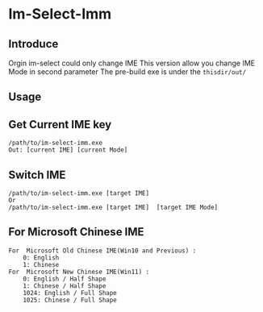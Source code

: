 # Im-Select-Imm

## Introduce 
Orgin im-select could only change IME 
This version allow you change IME Mode in second parameter
The pre-build exe is under the `thisdir/out/`

## Usage 

## Get Current IME key

```shell
/path/to/im-select-imm.exe
Out: [current IME] [current Mode]
```

## Switch IME

```shell
/path/to/im-select-imm.exe [target IME]  
Or
/path/to/im-select-imm.exe [target IME]  [target IME Mode]
```

## For Microsoft Chinese IME
```
For  Microsoft Old Chinese IME(Win10 and Previous) :
    0: English
    1: Chinese
For  Microsoft New Chinese IME(Win11) :
    0: English / Half Shape
    1: Chinese / Half Shape
    1024: English / Full Shape 
    1025: Chinese / Full Shape
```